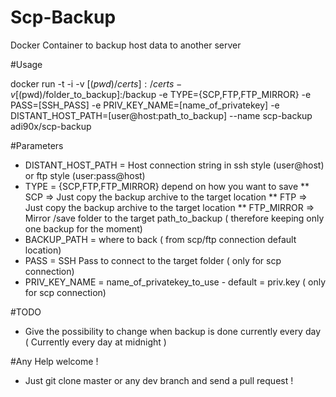 # Scp-Backup
Docker Container to backup host data to another server

#Usage

docker run -t -i -v [$(pwd)/certs]:/certs -v [$(pwd)/folder_to_backup]:/backup -e TYPE={SCP,FTP,FTP_MIRROR} -e PASS=[SSH_PASS] -e PRIV_KEY_NAME=[name_of_privatekey] -e DISTANT_HOST_PATH=[user@host:path_to_backup] --name scp-backup adi90x/scp-backup

#Parameters

* DISTANT_HOST_PATH = Host connection string in ssh style (user@host) or ftp style (user:pass@host)
* TYPE = {SCP,FTP,FTP_MIRROR} depend on how you want to save 
** SCP => Just copy the backup archive to the target location
** FTP => Just copy the backup archive to the target location
** FTP_MIRROR => Mirror /save folder to the target path_to_backup ( therefore keeping only one backup for the moment)
* BACKUP_PATH = where to back ( from scp/ftp connection default location)
* PASS = SSH Pass to connect to the target folder ( only for scp connection)
* PRIV_KEY_NAME = name_of_privatekey_to_use - default = priv.key ( only for scp connection)

#TODO
* Give the possibility to change when backup is done currently every day ( Currently every day at midnight )

#Any Help welcome ! 
* Just git clone master or any dev branch and send a pull request !
